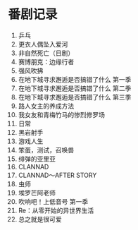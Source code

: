 # 番剧记录

1. 乒乓
2. 更衣人偶坠入爱河
3. 非自然死亡（日剧）
4. 赛博朋克：边缘行者
5. 强风吹拂
6. 在地下城寻求邂逅是否搞错了什么 第一季
7. 在地下城寻求邂逅是否搞错了什么 第二季
8. 在地下城寻求邂逅是否搞错了什么 第三季
9. 路人女主的养成方法
10. 我女友和青梅竹马的惨烈修罗场
11. 日常
12. 黑岩射手
13. 游戏人生
14. 笨蛋，测试，召唤兽
15. 绯弹的亚里亚
16. CLANNAD
17. CLANNAD～AFTER STORY
18. 虫师
19. 埃罗芒阿老师
20. 吹响吧！上低音号 第一季
21. Re：从零开始的异世界生活
22. 总之就是很可爱